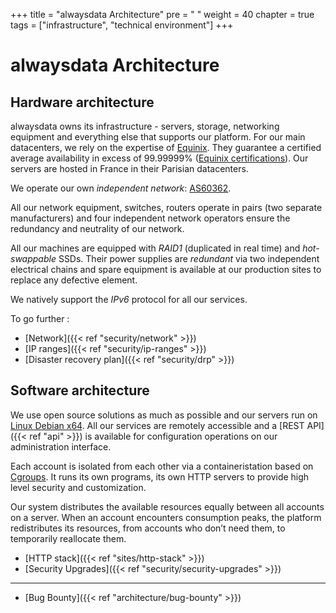 +++
title = "alwaysdata Architecture"
pre = "<i class='fas fa-fw fa-atom'></i> "
weight = 40
chapter = true
tags = ["infrastructure", "technical environment"]
+++
# alwaysdata Architecture

## Hardware architecture

alwaysdata owns its infrastructure - servers, storage, networking equipment and everything else that supports our platform. For our main datacenters, we rely on the expertise of [Equinix](https://www.equinix.com/). They guarantee a certified average availability in excess of 99.99999% ([Equinix certifications](https://www.equinix.co.uk/data-centers/design/standards-compliance)). Our servers are hosted in France in their Parisian datacenters.

We operate our own *independent network*: [AS60362](http://as60362.net/).

All our network equipment, switches, routers operate in pairs (two separate manufacturers) and four independent network operators ensure the redundancy and neutrality of our network.

All our machines are equipped with *RAID1* (duplicated in real time) and *hot-swappable* SSDs. Their power supplies are *redundant* via two independent electrical chains and spare equipment is available at our production sites to replace any defective element.

We natively support the *IPv6* protocol for all our services.

To go further :
- [Network]({{< ref "security/network" >}})
- [IP ranges]({{< ref "security/ip-ranges" >}})
- [Disaster recovery plan]({{< ref "security/drp" >}})

## Software architecture

We use open source solutions as much as possible and our servers run on [Linux Debian x64](https://www.debian.org/). All our services are remotely accessible and a [REST API]({{< ref "api" >}}) is available for configuration operations on our administration interface.

Each account is isolated from each other via a containeristation based on [Cgroups](https://en.wikipedia.org/wiki/Cgroups). It runs its own programs, its own HTTP servers to provide high level security and customization.

Our system distributes the available resources equally between all accounts on a server. When an account encounters consumption peaks, the platform redistributes its resources, from accounts who don’t need them, to temporarily reallocate them.

- [HTTP stack]({{< ref "sites/http-stack" >}})
- [Security Upgrades]({{< ref "security/security-upgrades" >}})

---
- [Bug Bounty]({{< ref "architecture/bug-bounty" >}})
